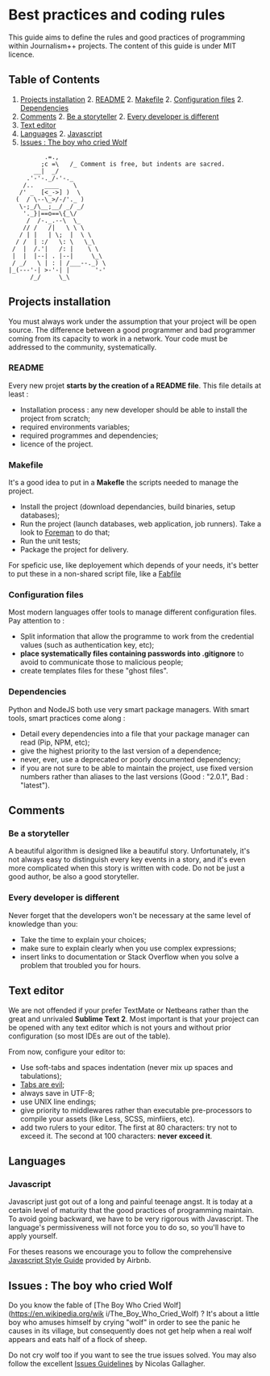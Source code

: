 # Best practices and coding rules

This guide aims to define the rules and good practices of programming within
Journalism++ projects. The content of this guide is under MIT licence.

## <a name='TOC'>Table of Contents</a>
  1. [Projects installation](#installation)
    2. [README](#readme)
    2. [Makefile](#makefile)
    2. [Configuration files](#configuration)
    2. [Dependencies](#dependencies)
  1. [Comments](#comments)
    2. [Be a storyteller](#storyteller)
    2. [Every developer is different](#different)
  1. [Text editor](#editor)
  1. [Languages](#languages)
    2. [Javascript](#javascript)
  1. [Issues : The boy who cried Wolf](#issues)


```                               
          .=.,   
         ;c =\   /_ Comment is free, but indents are sacred.
       __|  _/     
     .'-'-._/-'-._
    /..   ____    \
   /' _  [<_->] )  \
  (  / \--\_>/-/'._ )
   \-;_/\__;__/ _/ _/
    '._}|==o==\{_\/
     /  /-._.--\  \_
    // /   /|   \ \ \
   / | |   | \;  |  \ \
  / /  | :/   \: \   \_\
 /  |  /.'|   /: |    \ \
 |  |  |--| . |--|     \_\
 / _/   \ | : | /___--._) \
|_(---'-| >-'-| |       '-'
      /_/     \_\
```

## <a name='installation'>Projects installation</a>

You must always work under the assumption that your project will be open
source. The difference between a good programmer and bad programmer coming
from its capacity to work in a network. Your code must be addressed to the
community, systematically.

### <a name='readme'>README</a>

Every new projet **starts by the creation of a README file**. This file
details at least :

  - Installation process : any new developer should be able to install the project from scratch;
  - required environments variables;
  - required programmes and dependencies;
  - licence of the project.

### <a name='makefile'>Makefile</a>

It's a good idea to put in a __Makefle__ the scripts needed to manage the project. 

  - Install the project (download dependancies, build binaries, setup databases);
  - Run the project (launch databases, web application, job runners). Take a look to [Foreman](https://github.com/ddollar/foreman) to do that;
  - Run the unit tests;
  - Package the project for delivery.

For speficic use, like deployement which depends of your needs, it's better to put these in a non-shared script file, like a [Fabfile](http://docs.fabfile.org)

### <a name='configuration'>Configuration files</a>

Most modern languages offer tools to manage different configuration files. Pay
attention to :

  - Split information that allow the programme to work from the credential values (such as authentication key, etc);
  - **place systematically files containing passwords into .gitignore** to avoid to communicate those to malicious people;
  - create templates files for these "ghost files".

### <a name='dependencies'>Dependencies</a>

Python and NodeJS both use very smart package managers. With smart tools,
smart practices come along :

  - Detail every dependencies into a file that your package manager can read (Pip, NPM, etc);
  - give the highest priority to the last version of a dependence;
  - never, ever, use a deprecated or poorly documented dependency;
  - if you are not sure to be able to maintain the project, use fixed version numbers rather than aliases to the last versions (Good : "2.0.1", Bad : "latest").

## <a name='comments'>Comments</a>

### <a name='storyteller'>Be a storyteller</a>

A beautiful algorithm is designed like a beautiful story. Unfortunately, it's
not always easy to distinguish every key events in a story, and it's even more
complicated when this story is written with code. Do not be just a good
author, be also a good storyteller.

### <a name='different'>Every developer is different</a>

Never forget that the developers won't be necessary at the same level of
knowledge than you:

  - Take the time to explain your choices; 
  - make sure to explain clearly when you use complex expressions;
  - insert links to documentation or Stack Overflow when you solve a problem that troubled you for hours.

## <a name='editor'>Text editor</a>

We are not offended if your prefer TextMate or Netbeans rather than the great
and unrivaled **Sublime Text 2**. Most important is that your project can be
opened with any text editor which is not yours and without prior configuration
(so most IDEs are out of the table).

  
From now, configure your editor to:

  - Use soft-tabs and spaces indentation (never mix up spaces and tabulations);
  - [Tabs are evil](http://www.emacswiki.org/emacs/TabsAreEvil);
  - always save in UTF-8;
  - use UNIX line endings;
  - give priority to middlewares rather than executable pre-processors to compile your assets (like Less, SCSS, minfiiers, etc).
  - add two rulers to your editor. The first at 80 characters: try not to exceed it. The second at 100 characters: **never exceed it**.

## <a name='languages'>Languages</a>

### <a name='javascript'>Javascript</a>

Javascript just got out of a long and painful teenage angst. It is today at a
certain level of maturity that the good practices of programming maintain. To
avoid going backward, we have to be very rigorous with Javascript. The
language's permissiveness will not force you to do so, so you'll have to apply
yourself.

For theses reasons we encourage you to follow the comprehensive [Javascript
Style Guide](https://github.com/airbnb/javascript) provided by Airbnb.

## <a name='issues'>Issues : The boy who cried Wolf</a>

Do you know the fable of [The Boy Who Cried Wolf](https://en.wikipedia.org/wik
i/The_Boy_Who_Cried_Wolf) ? It's about a little boy who
amuses himself by crying "wolf" in order to see the panic he causes in its
village, but consequently does not get help when a real wolf appears and eats
half of a flock of sheep.

Do not cry wolf too if you want to see the true issues solved. You may also
follow the excellent [Issues Guidelines](https://github.com/necolas/issue-guidelines) 
by Nicolas Gallagher.

